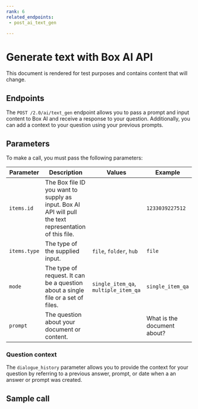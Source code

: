 ```yaml
---
rank: 6
related_endpoints:
 - post_ai_text_gen

---
```

# Generate text with Box AI API

<Message type="warning">
This document is rendered for test purposes and contains content that
will change.
</Message>

## Endpoints

The `POST /2.0/ai/text_gen` endpoint allows you to pass
a prompt and input content to Box AI and receive a response to
your question. Additionally, you can add a context
to your question using your previous prompts.

## Parameters 

<!-- markdownlint-disable line-length -->

To make a call, you must pass the following parameters:

| Parameter| Description|Values| Example|
|--------|--------|-------|-------|
|`items.id`|The Box file ID you want to supply as input. Box AI API will pull the text representation of this file.||`1233039227512`|
|`items.type`|The type of the supplied input. | `file`, `folder`, `hub`|`file`|
|`mode`| The type of request. It can be a question about a single file or a set of files. |`single_item_qa`, `multiple_item_qa`|`single_item_qa` |
|`prompt`|The question about your document or content.||What is the document about?|

<!-- markdownlint-enable line-length -->

### Question context

The `dialogue_history` parameter allows you
to provide the context for your question by
referring to a previous answer, prompt,
or date when a an answer or prompt was created.

## Sample call

<Samples id='post_ai_text_gen' />